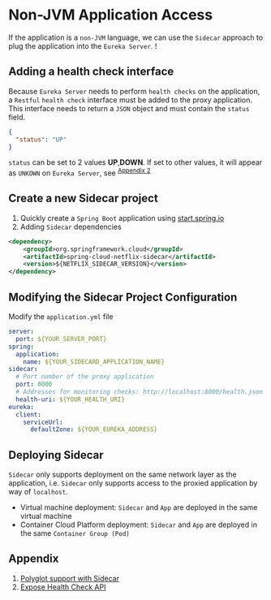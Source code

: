 # Non-JVM Application Access

If the application is a `non-JVM` language, we can use the `Sidecar` approach to plug the application into the `Eureka Server`.
! [](http://cdn.jared-says.cn/eddc95fcgy1g0sx2c19waj20y80hoq36.jpg)

## Adding a health check interface

Because `Eureka Server` needs to perform `health checks` on the application, a `Restful` `health check` interface must be added to the proxy application. This interface needs to return a `JSON` object and must contain the `status` field.

```json
{
  "status": "UP"
}
```

`status` can be set to 2 values **UP**,**DOWN**. If set to other values, it will appear as `UNKOWN` on `Eureka Server`, see <sup><a href='#Appendix' style="font-size:12px;">Appendix 2</a></sup>

## Create a new Sidecar project

1. Quickly create a `Spring Boot` application using [start.spring.io](https://start.spring.io/)
2. Adding `Sidecar` dependencies

```xml
<dependency>
    <groupId>org.springframework.cloud</groupId>
    <artifactId>spring-cloud-netflix-sidecar</artifactId>
    <version>${NETFLIX_SIDECAR_VERSION}</version>
</dependency>
```

## Modifying the Sidecar Project Configuration

Modify the `application.yml` file

```yaml
server:
  port: ${YOUR_SERVER_PORT}
spring:
  application:
    name: ${YOUR_SIDECARD_APPLICATION_NAME}
sidecar:
  # Port number of the proxy application
  port: 8000
  # Addresses for monitoring checks: http://localhost:8000/health.json
  health-uri: ${YOUR_HEALTH_URI}
eureka:
  client:
    serviceUrl:
      defaultZone: ${YOUR_EUREKA_ADDRESS}
```

## Deploying Sidecar

`Sidecar` only supports deployment on the same network layer as the application, i.e. `Sidecar` only supports access to the proxied application by way of `localhost`.

- Virtual machine deployment: `Sidecar` and `App` are deployed in the same virtual machine
- Container Cloud Platform deployment: `Sidecar` and `App` are deployed in the same `Container Group (Pod)`

## Appendix

1. [Polyglot support with Sidecar](https://cloud.spring.io/spring-cloud-netflix/multi/multi__polyglot_support_with_sidecar.html)
2. [Expose Health Check API](https://github.com/xetys/microservices-sidecar-example/blob/master/RailsApplication/app/controllers/application_controller.rb)
